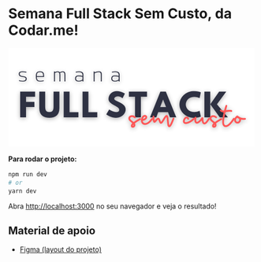 # Semana Full Stack Sem Custo, da Codar.me!

![Logo Semana Full Stack sem custo](./docs/semana-logo.png)


**Para rodar o projeto:**

```bash
npm run dev
# or
yarn dev
```

Abra [http://localhost:3000](http://localhost:3000) no seu navegador e veja o resultado!

## Material de apoio

- [Figma (layout do projeto)](https://www.figma.com/file/OlPhiP13rGlapw5OOuQDOV/Clocker?node-id=0%3A1)